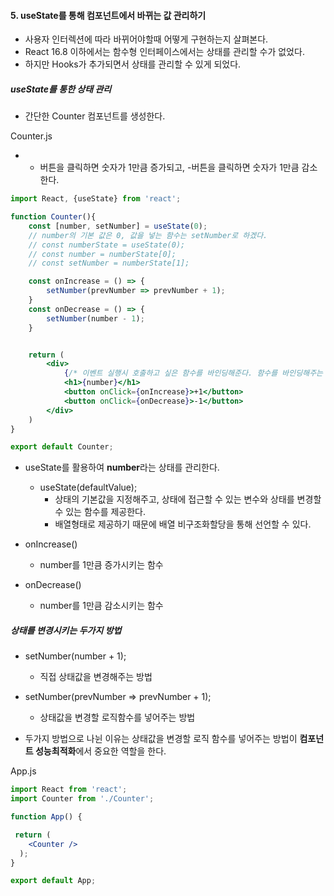 
#### 5. useState를 통해 컴포넌트에서 바뀌는 값 관리하기
- 사용자 인터렉션에 따라 바뀌어야할때 어떻게 구현하는지 살펴본다.
- React 16.8 이하에서는 함수형 인터페이스에서는 상태를 관리할 수가 없었다.
- 하지만 Hooks가 추가되면서 상태를 관리할 수 있게 되었다.

##### useState를 통한 상태 관리
- 간단한 Counter 컴포넌트를 생성한다.

Counter.js
- + 버튼을 클릭하면 숫자가 1만큼 증가되고, -버튼을 클릭하면 숫자가 1만큼 감소한다.
```jsx
import React, {useState} from 'react';

function Counter(){
    const [number, setNumber] = useState(0);
    // number의 기본 값은 0, 값을 넣는 함수는 setNumber로 하겠다.
    // const numberState = useState(0);
    // const number = numberState[0];
    // const setNumber = numberState[1];

    const onIncrease = () => {
        setNumber(prevNumber => prevNumber + 1);
    }
    const onDecrease = () => {
        setNumber(number - 1);
    }


    return (
        <div>
            {/* 이벤트 실행시 호출하고 싶은 함수를 바인딩해준다. 함수를 바인딩해주는 것이지 호출하는 것이 아니기때문에 onIncrease()로 해주면 안된다. */}
            <h1>{number}</h1>
            <button onClick={onIncrease}>+1</button>
            <button onClick={onDecrease}>-1</button>
        </div>
    )
}

export default Counter;


```
- useState를 활용하여 **number**라는 상태를 관리한다.
  - useState(defaultValue);
    - 상태의 기본값을 지정해주고, 상태에 접근할 수 있는 변수와 상태를 변경할 수 있는 함수를 제공한다.
    - 배열형태로 제공하기 때문에 배열 비구조화할당을 통해 선언할 수 있다.

- onIncrease()
  - number를 1만큼 증가시키는 함수

- onDecrease()
  - number를 1만큼 감소시키는 함수

##### 상태를 변경시키는 두가지 방법
- setNumber(number + 1);
  - 직접 상태값을 변경해주는 방법

- setNumber(prevNumber => prevNumber + 1);
  - 상태값을 변경할 로직함수를 넣어주는 방법

- 두가지 방법으로 나뉜 이유는 상태값을 변경할 로직 함수를 넣어주는 방법이 **컴포넌트 성능최적화**에서 중요한 역할을 한다.

App.js

```jsx
import React from 'react';
import Counter from './Counter';

function App() {

 return (
    <Counter />
  );
}

export default App;

```